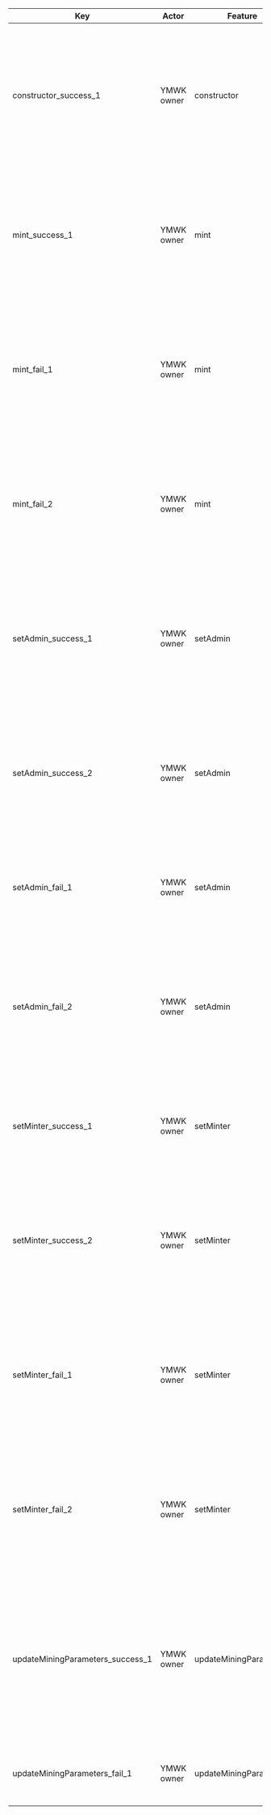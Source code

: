 | Key                              | Actor      | Feature                | Category | Perspective                                                                  | Prerequisite                                                                                                                                | Procedure                                                                                                                                                           | Inputs                                                                       | Expected behavior                                                                                                                                                                                                                                                                                                                             |
| -------------------------------- | ---------- | ---------------------- | -------- | ---------------------------------------------------------------------------- | ------------------------------------------------------------------------------------------------------------------------------------------- | ------------------------------------------------------------------------------------------------------------------------------------------------------------------- | ---------------------------------------------------------------------------- | --------------------------------------------------------------------------------------------------------------------------------------------------------------------------------------------------------------------------------------------------------------------------------------------------------------------------------------------- |
| constructor_success_1            | YMWK owner | constructor            | Normal   | Initial settings                                                             |                                                                                                                                             | 1. Deploy YMWK.<br/>2. Call the YMWK deployer's balance, name(), symbol(), decimals(), totalSupply(), miningEpoch(), startEpochTime(), and rate() respectively.     |                                                                              | 1. The return value in step 2 should be as follows:<br/>Deployer's YMWK balance: 450,000,000 _ 1e18<br/>name: Yamawake DAO Token<br/>symbol: YMWK<br/>decimals: 18<br/>totalSupply: 450,000,000 _ 1e18<br/>miningEpoch: -1<br/>startEpochTime: Latest block time + YEAR - YEAR<br/>rate: 0                                                    |
| mint_success_1                   | YMWK owner | mint                   | Normal   | Mint from Minter                                                             | 1. YMWK token has been deployed.<br/>2. Minter has been set for YMWK token.<br/>3. There is an arbitrary address addr1.                     | 1. Call mint from minter                                                                                                                                            | \_to: addr1<br/>\_value: 1 \* 1e18                                           | 1. The YMWK balance of addr1 is 1 \* 1e18.                                                                                                                                                                                                                                                                                                    |
| mint_fail_1                      | YMWK owner | mint                   | Abnormal | Mint to zero address                                                         | 1. YMWK token has been deployed.<br/>2. Minter has been set for YMWK token.<br/>3. There is an arbitrary address addr1.                     | 1. Call mint from minter                                                                                                                                            | \_to: Zero address<br/>\_value: 1 \* 1e18                                    | 1. The transaction reverts.                                                                                                                                                                                                                                                                                                                   |
| mint_fail_2                      | YMWK owner | mint                   | Abnormal | Mint from outside of Minter                                                  | 1. YMWK token has been deployed.<br/>2. Minter has been set for YMWK token.<br/>3. There is an arbitrary address addr1.                     | 1. Calling mint from outside of minter                                                                                                                              | \_to: addr1<br/>\_value: 1 \* 1e18                                           | 1. The transaction reverts.                                                                                                                                                                                                                                                                                                                   |
| setAdmin_success_1               | YMWK owner | setAdmin               | Normal   | Setting for Admin when it is already configured                              | 1. YMWK token has been deployed.<br/>2. There is an Owner address for the YMWK token.<br/>3. There is an arbitrary address addr1.           | 1. Call setAdmin from owner.<br/>2. Call setAdmin from addr1.<br/>3. Call admin().                                                                                  | 1. address 1<br/>2. address 2                                                | addr2 is returned in step 3.                                                                                                                                                                                                                                                                                                                  |
| setAdmin_success_2               | YMWK owner | setAdmin               | Normal   | Admin settings                                                               | 1. YMWK token has been deployed.<br/>2. There is an owner address for the YMWK token.<br/>3. There is an arbitrary address addr1.           | 1. Call setAdmin from the owner.<br/>2. Call admin().                                                                                                               | 1. addr1                                                                     | addr1 is returned in step 2.                                                                                                                                                                                                                                                                                                                  |
| setAdmin_fail_1                  | YMWK owner | setAdmin               | Abnormal | Set the zero address to Admin.                                               | 1. YMWK token has been deployed.<br/>2. There is an Owner address for the YMWK token.                                                       | 1. Call setAdmin from the owner.<br/>2. Call admin().                                                                                                               | 1. Zero address                                                              | Step 2 should return a zero address.                                                                                                                                                                                                                                                                                                          |
| setAdmin_fail_2                  | YMWK owner | setAdmin               | Abnormal | Admin settings from anyone other than the Owner                              | 1. YMWK token has been deployed.<br/>2. There is an Owner address for the YMWK token.<br/>3. There are arbitrary addresses addr1 and addr2. | Call setAdmin from addr1.                                                                                                                                           | 1. addr1                                                                     | 1. The transaction reverts.                                                                                                                                                                                                                                                                                                                   |
| setMinter_success_1              | YMWK owner | setMinter              | Normal   | Set the zero address to Minter.                                              | 1. YMWK token has been deployed.<br/>2. There is an Owner address for the YMWK token.                                                       | 1. Call setMinter from the owner.<br/>2. Call minter().                                                                                                             | 1. Zero address                                                              | Step 2 should return a zero address.                                                                                                                                                                                                                                                                                                          |
| setMinter_success_2              | YMWK owner | setMinter              | Normal   | Minter settings                                                              | 1. YMWK token has been deployed.<br/>2. There is an owner address for the YMWK token.<br/>3. There is an arbitrary address addr1.           | 1. Call setMinter from the owner.<br/>2. Call minter().                                                                                                             | 1. addr1                                                                     | addr1 is returned in step 2.                                                                                                                                                                                                                                                                                                                  |
| setMinter_fail_1                 | YMWK owner | setMinter              | Abnormal | Setting of Minter when Minter is already set                                 | 1. YMWK token has been deployed.<br/>2. There is an Owner address for the YMWK token.<br/>3. There is an arbitrary address addr1.           | 1. Call setMinter from the owner.<br/>2. Call setMinter from the owner.                                                                                             | 1. addr1<br/>2. addr1                                                        | Transaction reverts in step 2.                                                                                                                                                                                                                                                                                                                |
| setMinter_fail_2                 | YMWK owner | setMinter              | Abnormal | Setting Minter from someone other than the Owner                             | 1. YMWK token has been deployed.<br/>2. There is an Owner address for the YMWK token.<br/>3. There is an arbitrary address addr1.           | 1. Call setMinter from addr1                                                                                                                                        | 1. addr1                                                                     | 1. The transaction reverts.                                                                                                                                                                                                                                                                                                                   |
| updateMiningParameters_success_1 | YMWK owner | updateMiningParameters | Normal   | Supply quantity until the 235th year                                         | 1. YMWK token has been deployed.<br/>2. There is an arbitrary address addr1.                                                                | 1. Call updateMiningParameters() every year and let 256 years pass.<br/>2. Call rate() each year.<br/>3. Call availableSupply().<br/>4. Call mintableInTimeframe(). | 4.<br/>start: timestamp of the first year<br/>end: timestamp 256 years later | 1. In step 2, the rate for the first year is 1744038559107052257.<br/>2. In step 2, for the second year onwards, the rate decreases by multiplying (10*18 / 1111111111111111111).<br/>2. In step 3, the rate is between 999999999 * 1e18 and 1000000000 _ 1e18.<br/>3. In step 4, the rate is between 549999820 _ 1e18 and 549999823 \* 1e18. |
| updateMiningParameters_fail_1    | YMWK owner | updateMiningParameters | Abnormal | updateMiningParameters before the specified start date and time of inflation | 1. YMWK token has been deployed within 1 year.                                                                                              | 1. Call updateMiningParameters().<br/>2. Call updateMiningParameters() after one year has passed.                                                                   |                                                                              | 1. The transaction should revert in step 1.<br/>2. The transaction should not revert in step 2.                                                                                                                                                                                                                                               |
